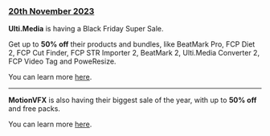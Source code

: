 ### [20th November 2023](/news/20231120)

**Ulti.Media** is having a Black Friday Super Sale.

Get up to **50% off** their products and bundles, like BeatMark Pro, FCP Diet 2, FCP Cut Finder, FCP STR Importer 2, BeatMark 2, Ulti.Media Converter 2, FCP Video Tag and PoweResize.

You can learn more [here](https://ulti.media/black-friday/).

---

**MotionVFX** is also having their biggest sale of the year, with up to **50% off** and free packs.

You can learn more [here](https://www.motionvfx.com/black-deals).
